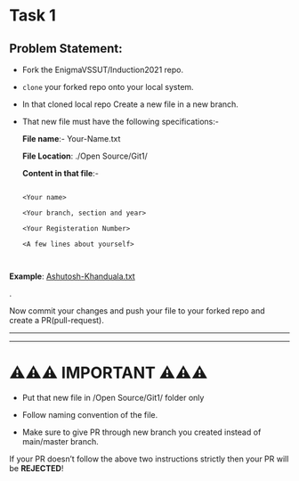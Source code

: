 # Task 1

## Problem Statement: 

 

- Fork the EnigmaVSSUT/Induction2021 repo.  

- `clone` your forked repo onto your local system.  
- In that cloned local repo Create a new file in a new branch.  
- That new file must have the following specifications:- 



    **File name**:- Your-Name.txt 

    **File Location**: ./Open Source/Git1/ 

    

    **Content in that file**:- 

    ``` 

    <Your name> 

    <Your branch, section and year> 

    <Your Registeration Number> 

    <A few lines about yourself> 

    

    ``` 

 

**Example**: [Ashutosh-Khanduala.txt](https://drive.google.com/file/d/1BPZz_emeN1QbCJqI1LDCm8GnP-ufTwV0/view?usp=sharing)

 
.

Now commit your changes and push your file to your forked repo and create a PR(pull-request). 

------------------------------------ 

-----------------------------------


# ⚠⚠⚠ IMPORTANT ⚠⚠⚠ 

 

- Put that new file in /Open Source/Git1/  folder only 

- Follow naming convention of the file. 

- Make sure to give PR through new branch you created instead of main/master branch. 

 

If your PR doesn’t follow the above two instructions strictly then your PR will be **REJECTED**! 